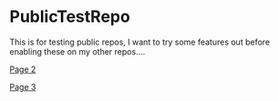 # PublicTestRepo
This is for testing public repos, I want to try some features out before enabling these on my other repos....

<a href="10 - T1.html">Page 2</a>

<a href="20 - T2.html">Page 3</a>
